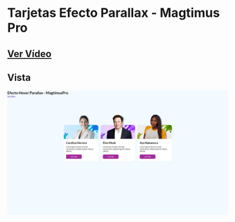 # Tarjetas Efecto Parallax - Magtimus Pro

## [Ver Vídeo](https://youtu.be/JGDeOEb-uis)
## Vista
![View](view.jpg)